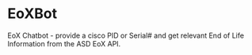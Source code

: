 # EoXBot
EoX Chatbot - provide a cisco PID or Serial# and get relevant End of Life Information from the ASD EoX API.
